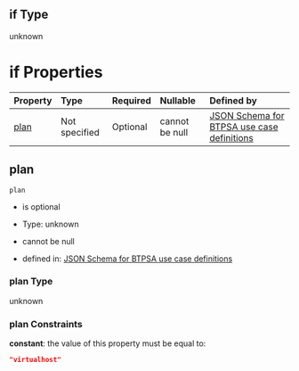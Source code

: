 ## if Type

unknown

# if Properties

| Property      | Type          | Required | Nullable       | Defined by                                                                                                                                                                                                                                  |
| :------------ | :------------ | :------- | :------------- | :------------------------------------------------------------------------------------------------------------------------------------------------------------------------------------------------------------------------------------------ |
| [plan](#plan) | Not specified | Optional | cannot be null | [JSON Schema for BTPSA use case definitions](btpsa-usecase-properties-services-items-allof-1-then-allof-90-then-allof-3-if-properties-plan.md "undefined#/properties/services/items/allOf/1/then/allOf/90/then/allOf/3/if/properties/plan") |

## plan



`plan`

*   is optional

*   Type: unknown

*   cannot be null

*   defined in: [JSON Schema for BTPSA use case definitions](btpsa-usecase-properties-services-items-allof-1-then-allof-90-then-allof-3-if-properties-plan.md "undefined#/properties/services/items/allOf/1/then/allOf/90/then/allOf/3/if/properties/plan")

### plan Type

unknown

### plan Constraints

**constant**: the value of this property must be equal to:

```json
"virtualhost"
```
